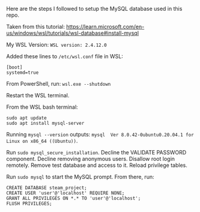Here are the steps I followed to setup the MySQL database used in this repo.

Taken from this tutorial: https://learn.microsoft.com/en-us/windows/wsl/tutorials/wsl-database#install-mysql

My WSL Version: `WSL version: 2.4.12.0`

Added these lines to `/etc/wsl.conf` file in WSL:
```
[boot]
systemd=true
```

From PowerShell, run: `wsl.exe --shutdown`

Restart the WSL terminal.

From the WSL bash terminal:
```
sudo apt update
sudo apt install mysql-server
```

Running `mysql --version` outputs: `mysql  Ver 8.0.42-0ubuntu0.20.04.1 for Linux on x86_64 ((Ubuntu))`.

Run `sudo mysql_secure_installation`. Decline the VALIDATE PASSWORD component. Decline removing anonymous users. Disallow root login remotely. Remove test database and access to it. Reload privilege tables.

Run `sudo mysql` to start the MySQL prompt. From there, run:
```
CREATE DATABASE steam_project;
CREATE USER 'user'@'localhost' REQUIRE NONE;
GRANT ALL PRIVILEGES ON *.* TO 'user'@'localhost';
FLUSH PRIVILEGES;
```